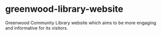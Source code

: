 # greenwood-library-website
Greenwood Community Library website which aims to be more engaging and informative for its visitors.
